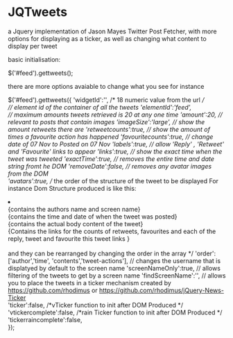 JQTweets
========

a Jquery implementation of Jason Mayes Twitter Post Fetcher, with more options for displaying as a ticker, as well as changing what content to display per tweet


basic initialisation:

<div id="feed" class=""></div>

$('#feed').gettweets();

there are more options avaiable to change what you see for instance

$('#feed').gettweets({
		'widgetId':'', /* 18 numeric value from the url */			
			// element id of the container of all the tweets
			'elementId':'feed', 			
			// maximum amounts tweets retrieved is 20 at any one time
			'amount':20, 
			// relevant to posts that contain images
			'imageSize':'large', 
			// show the amount retweets there are
			'retweetcounts':true, 
			// show the amount of times a favourite action has happened
			'favouritecounts':true, 
			// change date of 07 Nov to Posted on 07 Nov
			'labels':true, 
			// allow 'Reply' , 'Retweet' and 'Favourite' links to appear
			'links':true, 
			// show the exact time when the tweet was tweeted
			'exactTime':true, 
			// removes the entire time and date string fromt he DOM 
			'removeDate':false, 
			// removes any avatar images from the DOM			
			'avatars':true, 
			/* the order of the structure of the tweet to be displayed
				For instance 
				Dom Structure produced is like this:
				<li>
					<div class="section author">{contains the authors name and screen name}</div>
					<div class="section time">{contains the time and date of when the tweet was posted}</div>
					<div class="section contents">{contains the actual body content of the tweet}</div>
					<div class="section tweet-actions">{Contains the links for the counts of retweets, favourites and each of the reply, tweet and favourite this tweet links }</div>
				</li>				
				and they can be rearranged by changing the order in the array
			*/
			'order':['author','time', 'contents','tweet-actions'], 
			// changes the username that is displatyed by default to the screen name
			'screenNameOnly':true, 
			// allows filtering of the tweets to get by a screen name
			'findScreenName':'', 
			// allows you to place the tweets in a ticker mechanism created by  https://github.com/rhodimus or  https://github.com/rhodimus/jQuery-News-Ticker 			
			'ticker':false, 
			/*vTicker function to init after DOM Produced */
			'vtickercomplete':false,
			/*rain Ticker function to init after DOM Produced */
			'tickerraincomplete':false,			
	});	
